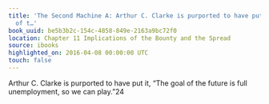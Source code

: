 ```yaml
---
title: 'The Second Machine A: Arthur C. Clarke is purported to have put it, “The goal
  of t…'
book_uuid: be5b3b2c-154c-4858-849e-2163a9bc72f0
location: Chapter 11 Implications of the Bounty and the Spread
source: ibooks
highlighted_on: 2016-04-08 00:00:00 UTC
touch: false
---
```


Arthur C. Clarke is purported to have put it, “The goal of the future is full unemployment, so we can play.”24